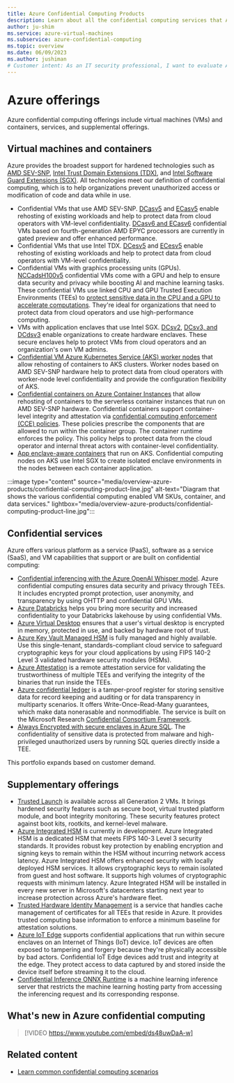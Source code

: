 ```yaml
---
title: Azure Confidential Computing Products
description: Learn about all the confidential computing services that Azure provides.
author: ju-shim
ms.service: azure-virtual-machines
ms.subservice: azure-confidential-computing
ms.topic: overview
ms.date: 06/09/2023
ms.author: jushiman
# Customer intent: As an IT security professional, I want to evaluate Azure's confidential computing offerings, so that I can ensure robust data protection and compliance for sensitive workloads in the cloud.
---
```


# Azure offerings

Azure confidential computing offerings include virtual machines (VMs) and containers, services, and supplemental offerings.

## Virtual machines and containers

Azure provides the broadest support for hardened technologies such as [AMD SEV-SNP](https://www.amd.com/en/developer/sev.html), [Intel Trust Domain Extensions (TDX)](https://www.intel.com/content/www/us/en/developer/tools/trust-domain-extensions/overview.html), and [Intel Software Guard Extensions (SGX)](https://www.intel.com.au/content/www/au/en/architecture-and-technology/software-guard-extensions-enhanced-data-protection.html). All technologies meet our definition of confidential computing, which is to help organizations prevent unauthorized access or modification of code and data while in use.

- Confidential VMs that use AMD SEV-SNP. [DCasv5](/azure/virtual-machines/dcasv5-dcadsv5-series) and [ECasv5](/azure/virtual-machines/ecasv5-ecadsv5-series) enable rehosting of existing workloads and help to protect data from cloud operators with VM-level confidentiality. [DCasv6 and ECasv6](https://techcommunity.microsoft.com/blog/azureconfidentialcomputingblog/preview-new-dcasv6-and-ecasv6-confidential-vms-based-on-4th-generation-amd-epyc%E2%84%A2/4303752) confidential VMs based on fourth-generation AMD EPYC processors are currently in gated preview and offer enhanced performance.
- Confidential VMs that use Intel TDX. [DCesv5](/azure/virtual-machines/dcasv5-dcadsv5-series) and [ECesv5](/azure/virtual-machines/ecasv5-ecadsv5-series) enable rehosting of existing workloads and help to protect data from cloud operators with VM-level confidentiality.
- Confidential VMs with graphics processing units (GPUs). [NCCadsH100v5](/azure/virtual-machines/sizes/gpu-accelerated/nccadsh100v5-series) confidential VMs come with a GPU and help to ensure data security and privacy while boosting AI and machine learning tasks. These confidential VMs use linked CPU and GPU Trusted Execution Environments (TEEs) to [protect sensitive data in the CPU and a GPU to accelerate computations](https://techcommunity.microsoft.com/blog/azureconfidentialcomputingblog/general-availability-azure-confidential-vms-with-nvidia-h100-tensor-core-gpus/4242644). They're ideal for organizations that need to protect data from cloud operators and use high-performance computing.
- VMs with application enclaves that use Intel SGX. [DCsv2](/azure/virtual-machines/dcv2-series), [DCsv3, and DCdsv3](/azure/virtual-machines/dcv3-series) enable organizations to create hardware enclaves. These secure enclaves help to protect VMs from cloud operators and an organization's own VM admins.
- [Confidential VM Azure Kubernetes Service (AKS) worker nodes](/azure/confidential-computing/confidential-node-pool-aks) that allow rehosting of containers to AKS clusters. Worker nodes based on AMD SEV-SNP hardware help to protect data from cloud operators with worker-node level confidentiality and provide the configuration flexibility of AKS.
- [Confidential containers on Azure Container Instances](/azure/container-instances/container-instances-confidential-overview) that allow rehosting of containers to the serverless container instances that run on AMD SEV-SNP hardware. Confidential containers support container-level integrity and attestation via [confidential computing enforcement (CCE) policies](/azure/container-instances/container-instances-confidential-overview#confidential-computing-enforcement-policies). These policies prescribe the components that are allowed to run within the container group. The container runtime enforces the policy. This policy helps to protect data from the cloud operator and internal threat actors with container-level confidentiality.
- [App enclave-aware containers](enclave-aware-containers.md) that run on AKS. Confidential computing nodes on AKS use Intel SGX to create isolated enclave environments in the nodes between each container application.

:::image type="content" source="media/overview-azure-products/confidential-computing-product-line.jpg" alt-text="Diagram that shows the various confidential computing enabled VM SKUs, container, and data services." lightbox="media/overview-azure-products/confidential-computing-product-line.jpg":::

## Confidential services

Azure offers various platform as a service (PaaS), software as a service (SaaS), and VM capabilities that support or are built on confidential computing:

- [Confidential inferencing with the Azure OpenAI Whisper model](https://techcommunity.microsoft.com/blog/azureconfidentialcomputingblog/azure-ai-confidential-inferencing-technical-deep-dive/4253150). Azure confidential computing ensures data security and privacy through TEEs. It includes encrypted prompt protection, user anonymity, and transparency by using OHTTP and confidential GPU VMs.
- [Azure Databricks](https://www.databricks.com/blog/announcing-general-availability-azure-databricks-support-azure-confidential-computing-acc) helps you bring more security and increased confidentiality to your Databricks lakehouse by using confidential VMs.
- [Azure Virtual Desktop](/azure/virtual-desktop/deploy-azure-virtual-desktop?tabs=portal) ensures that a user's virtual desktop is encrypted in memory, protected in use, and backed by hardware root of trust.
- [Azure Key Vault Managed HSM](/azure/key-vault/managed-hsm/) is fully managed and highly available. Use this single-tenant, standards-compliant cloud service to safeguard cryptographic keys for your cloud applications by using FIPS 140-2 Level 3 validated hardware security modules (HSMs).
- [Azure Attestation](/azure/attestation/overview) is a remote attestation service for validating the trustworthiness of multiple TEEs and verifying the integrity of the binaries that run inside the TEEs.
- [Azure confidential ledger](/azure/confidential-ledger/overview) is a tamper-proof register for storing sensitive data for record keeping and auditing or for data transparency in multiparty scenarios. It offers Write-Once-Read-Many guarantees, which make data nonerasable and nonmodifiable. The service is built on the Microsoft Research [Confidential Consortium Framework](https://www.microsoft.com/research/project/confidential-consortium-framework/).
- [Always Encrypted with secure enclaves in Azure SQL](/sql/relational-databases/security/encryption/always-encrypted-enclaves). The confidentiality of sensitive data is protected from malware and high-privileged unauthorized users by running SQL queries directly inside a TEE.

This portfolio expands based on customer demand.

## Supplementary offerings

- [Trusted Launch](/azure/virtual-machines/trusted-launch) is available across all Generation 2 VMs. It brings hardened security features such as secure boot, virtual trusted platform module, and boot integrity monitoring. These security features protect against boot kits, rootkits, and kernel-level malware.
- [Azure Integrated HSM](https://techcommunity.microsoft.com/blog/azureinfrastructureblog/securing-azure-infrastructure-with-silicon-innovation/4293834) is currently in development. Azure Integrated HSM is a dedicated HSM that meets FIPS 140-3 Level 3 security standards. It provides robust key protection by enabling encryption and signing keys to remain within the HSM without incurring network access latency. Azure Integrated HSM offers enhanced security with locally deployed HSM services. It allows cryptographic keys to remain isolated from guest and host software. It supports high volumes of cryptographic requests with minimum latency. Azure Integrated HSM will be installed in every new server in Microsoft's datacenters starting next year to increase protection across Azure's hardware fleet.
 - [Trusted Hardware Identity Management](../security/fundamentals/trusted-hardware-identity-management.md) is a service that handles cache management of certificates for all TEEs that reside in Azure. It provides trusted computing base information to enforce a minimum baseline for attestation solutions.
- [Azure IoT Edge](../iot-edge/deploy-confidential-applications.md) supports confidential applications that run within secure enclaves on an Internet of Things (IoT) device. IoT devices are often exposed to tampering and forgery because they're physically accessible by bad actors. Confidential IoT Edge devices add trust and integrity at the edge. They protect access to data captured by and stored inside the device itself before streaming it to the cloud.
- [Confidential Inference ONNX Runtime](https://github.com/microsoft/onnx-server-openenclave) is a machine learning inference server that restricts the machine learning hosting party from accessing the inferencing request and its corresponding response.

## What's new in Azure confidential computing

> [!VIDEO https://www.youtube.com/embed/ds48uwDaA-w]

## Related content

- [Learn common confidential computing scenarios](use-cases-scenarios.md)
